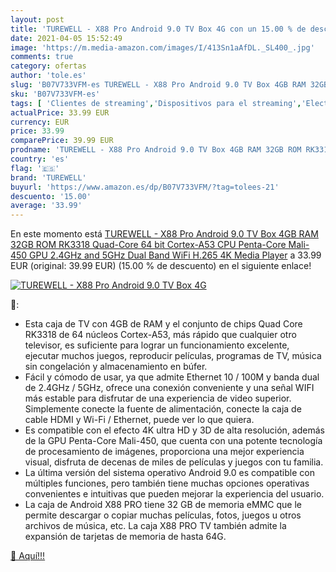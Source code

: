 ```yaml
---
layout: post
title: 'TUREWELL - X88 Pro Android 9.0 TV Box 4G con un 15.00 % de descuento'
date: 2021-04-05 15:52:49
image: 'https://m.media-amazon.com/images/I/413Sn1aAfDL._SL400_.jpg'
comments: true
category: ofertas
author: 'tole.es'
slug: 'B07V733VFM-es TUREWELL - X88 Pro Android 9.0 TV Box 4GB RAM 32GB ROM...'
sku: 'B07V733VFM-es'
tags: [ 'Clientes de streaming','Dispositivos para el streaming','Electrónica','Equipos de audio y Hi-Fi','android','turewell', ]
actualPrice: 33.99 EUR
currency: EUR
price: 33.99
comparePrice: 39.99 EUR
prodname: 'TUREWELL - X88 Pro Android 9.0 TV Box 4GB RAM 32GB ROM RK3318 Quad-Core 64 bit Cortex-A53 CPU Penta-Core Mali-450 GPU 2.4GHz and 5GHz Dual Band WiFi H.265 4K Media Player'
country: 'es'
flag: '🇪🇸'
brand: 'TUREWELL'
buyurl: 'https://www.amazon.es/dp/B07V733VFM/?tag=tolees-21'
descuento: '15.00'
average: '33.99'
---
```


En este momento está [TUREWELL - X88 Pro Android 9.0 TV Box 4GB RAM 32GB ROM RK3318 Quad-Core 64 bit Cortex-A53 CPU Penta-Core Mali-450 GPU 2.4GHz and 5GHz Dual Band WiFi H.265 4K Media Player](https://www.amazon.es/dp/B07V733VFM/?tag=tolees-21) a 33.99 EUR (original: 39.99 EUR) (15.00 %  de descuento) en el siguiente enlace!

[![TUREWELL - X88 Pro Android 9.0 TV Box 4G](https://m.media-amazon.com/images/I/413Sn1aAfDL._SL400_.jpg)](https://www.amazon.es/dp/B07V733VFM/?tag=tolees-21)

🔎:

- Esta caja de TV con 4GB de RAM y el conjunto de chips Quad Core RK3318 de 64 núcleos Cortex-A53, más rápido que cualquier otro televisor, es suficiente para lograr un funcionamiento excelente, ejecutar muchos juegos, reproducir películas, programas de TV, música sin congelación y almacenamiento en búfer.
- Fácil y cómodo de usar, ya que admite Ethernet 10 / 100M y banda dual de 2.4GHz / 5GHz, ofrece una conexión conveniente y una señal WIFI más estable para disfrutar de una experiencia de video superior. Simplemente conecte la fuente de alimentación, conecte la caja de cable HDMI y Wi-Fi / Ethernet, puede ver lo que quiera.
- Es compatible con el efecto 4K ultra HD y 3D de alta resolución, además de la GPU Penta-Core Mali-450, que cuenta con una potente tecnología de procesamiento de imágenes, proporciona una mejor experiencia visual, disfruta de decenas de miles de películas y juegos con tu familia.
- La última versión del sistema operativo Android 9.0 es compatible con múltiples funciones, pero también tiene muchas opciones operativas convenientes e intuitivas que pueden mejorar la experiencia del usuario.
- La caja de Android X88 PRO tiene 32 GB de memoria eMMC que le permite descargar o copiar muchas películas, fotos, juegos u otros archivos de música, etc. La caja X88 PRO TV también admite la expansión de tarjetas de memoria de hasta 64G.

[🛒 Aquí!!!](https://www.amazon.es/dp/B07V733VFM/?tag=tolees-21)
